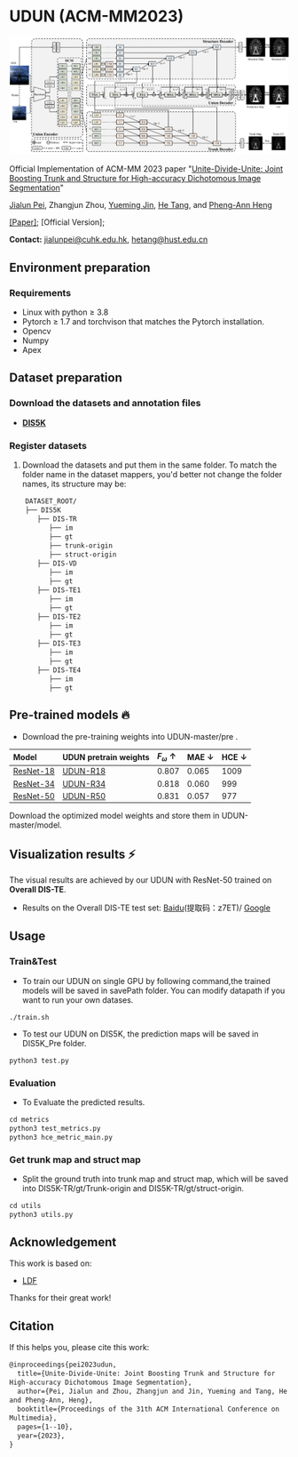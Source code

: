 # UDUN (ACM-MM2023)

![UDUN](assets/Pipeline.png)

Official Implementation of ACM-MM 2023 paper "[Unite-Divide-Unite: Joint Boosting Trunk and Structure for High-accuracy Dichotomous Image Segmentation](https://arxiv.org/abs/2307.14052)"

[Jialun Pei](https://scholar.google.com/citations?user=1lPivLsAAAAJ&hl=en), Zhangjun Zhou, [Yueming Jin](https://scholar.google.com/citations?user=s_kbB4oAAAAJ&hl=zh-CN&oi=ao), [He Tang](https://scholar.google.com/citations?hl=en&user=70XLFUsAAAAJ), and [Pheng-Ann Heng](https://scholar.google.com/citations?user=OFdytjoAAAAJ&hl=zh-CN)

[[Paper]](https://arxiv.org/abs/2307.14052); [Official Version];

**Contact:** jialunpei@cuhk.edu.hk, hetang@hust.edu.cn

## Environment preparation

### Requirements
- Linux with python ≥ 3.8
- Pytorch ≥ 1.7 and torchvison that matches the Pytorch installation.
- Opencv
- Numpy
- Apex

## Dataset preparation

### Download the datasets and annotation files

- **[DIS5K](https://github.com/xuebinqin/DIS)**


### Register datasets

1. Download the datasets and put them in the same folder. To match the folder name in the dataset mappers, you'd better not change the folder names, its structure may be:

```
    DATASET_ROOT/
    ├── DIS5K
       ├── DIS-TR
          ├── im
          ├── gt
          ├── trunk-origin
          ├── struct-origin
       ├── DIS-VD
          ├── im
          ├── gt
       ├── DIS-TE1
          ├── im
          ├── gt
       ├── DIS-TE2
          ├── im
          ├── gt
       ├── DIS-TE3
          ├── im
          ├── gt
       ├── DIS-TE4
          ├── im
          ├── gt
```

## Pre-trained models :fire:
- Download the pre-training weights into UDUN-master/pre . 

| Model     | UDUN pretrain weights  | $F_\omega$  $\uparrow$ |  MAE $\downarrow$  |  HCE $\downarrow$  |
| :-------- |:---------------------------------------------------------|:---------|:--------|:--------|
| [ResNet-18](https://download.pytorch.org/models/resnet18-5c106cde.pth)       | [UDUN-R18](https://drive.google.com/file/d/1mgcjNAl73JhS9un5TFZDwavs13ZeHvIO/view?usp=sharing) | 0.807  | 0.065  |  1009  |
| [ResNet-34](https://download.pytorch.org/models/resnet34-333f7ec4.pth)      | [UDUN-R34](https://drive.google.com/file/d/1BYEuOsFJsUue57nFhJHvpI62T0iXlWlE/view?usp=sharing) | 0.818  | 0.060  |  999  |
| [ResNet-50](https://download.pytorch.org/models/resnet50-19c8e357.pth)    | [UDUN-R50](https://drive.google.com/file/d/1c_u6zw-6W9OBmefu0wiDL73IbkTitoJu/view?usp=sharing) | 0.831   | 0.057   |  977  |

Download the optimized model weights and store them in UDUN-master/model.

## Visualization results &#x26A1;

The visual results are achieved by our UDUN with ResNet-50 trained on **Overall DIS-TE**.

- Results on the Overall DIS-TE test set: [Baidu](https://pan.quark.cn/s/62dd2d392e20)(提取码：z7ET)/
[Google](https://drive.google.com/drive/folders/1pa3CjTVC07sPRqwIDjUId5h9PrbKwErO?usp=sharing)

## Usage

### Train&Test
- To train our UDUN on single GPU by following command,the trained models will be saved in savePath folder. You can modify datapath if you want to run your own datases.
```shell
./train.sh
```
- To test our UDUN on DIS5K, the prediction maps  will be saved in DIS5K_Pre folder.
```shell
python3 test.py 
```

### Evaluation
- To Evaluate the predicted results.
```shell
cd metrics
python3 test_metrics.py 
python3 hce_metric_main.py

```

### Get trunk map and struct map

- Split the ground truth into trunk map and struct map, which will be saved into DIS5K-TR/gt/Trunk-origin and DIS5K-TR/gt/struct-origin.

```shell
cd utils
python3 utils.py
```

## Acknowledgement

This work is based on:
- [LDF](https://github.com/weijun88/LDF)

Thanks for their great work!

## Citation

If this helps you, please cite this work:

```
@inproceedings{pei2023udun,
  title={Unite-Divide-Unite: Joint Boosting Trunk and Structure for High-accuracy Dichotomous Image Segmentation},
  author={Pei, Jialun and Zhou, Zhangjun and Jin, Yueming and Tang, He and Pheng-Ann, Heng},
  booktitle={Proceedings of the 31th ACM International Conference on Multimedia},
  pages={1--10},
  year={2023},
}
```

